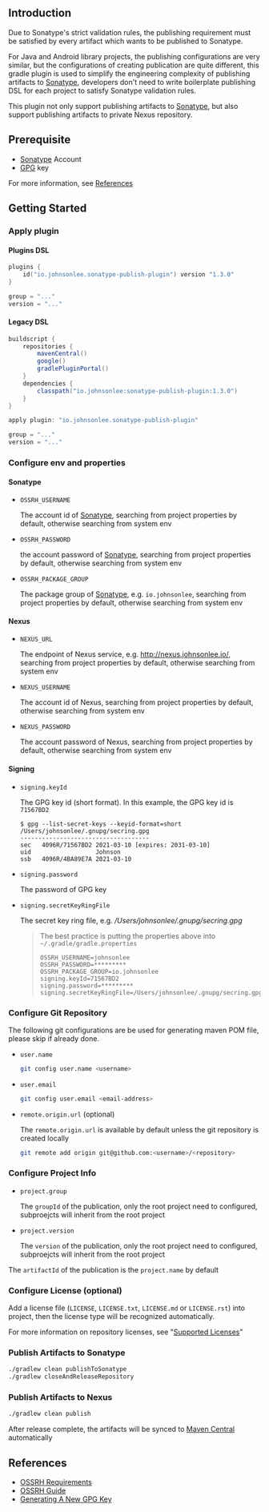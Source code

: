 ## Introduction

Due to Sonatype's strict validation rules, the publishing requirement must be satisfied by every artifact which wants to be published to Sonatype.

For Java and Android library projects, the publishing configurations are very similar, but the configurations of creating publication are quite different, this gradle plugin is used to simplify the engineering complexity of publishing artifacts to [Sonatype](https://oss.sonatype.org/), developers don't need to write boilerplate publishing DSL for each project to satisfy Sonatype validation rules.

This plugin not only support publishing artifacts to [Sonatype](https://oss.sonatype.org/), but also support publishing artifacts to private Nexus repository.

## Prerequisite

* [Sonatype](https://oss.sonatype.org/) Account
* [GPG](https://gnupg.org/) key

For more information, see [References](#references)

## Getting Started

### Apply plugin

#### Plugins DSL

```kotlin
plugins {
    id("io.johnsonlee.sonatype-publish-plugin") version "1.3.0"
}

group = "..."
version = "..."
```

#### Legacy DSL

```groovy
buildscript {
    repositories {
        mavenCentral()
        google()
        gradlePluginPortal()
    }
    dependencies {
        classpath("io.johnsonlee:sonatype-publish-plugin:1.3.0")
    }
}

apply plugin: "io.johnsonlee.sonatype-publish-plugin"

group = "..."
version = "..."
```

### Configure env and properties

#### Sonatype

* `OSSRH_USERNAME`

    The account id of [Sonatype](https://oss.sonatype.org/), searching from project properties by default, otherwise searching from system env

* `OSSRH_PASSWORD`

    the account password of [Sonatype](https://oss.sonatype.org/), searching from project properties by default, otherwise searching from system env

* `OSSRH_PACKAGE_GROUP`

    The package group of [Sonatype](https://oss.sonatype.org/), e.g. `io.johnsonlee`, searching from project properties by default, otherwise searching from system env

#### Nexus

* `NEXUS_URL`

    The endpoint of Nexus service, e.g. http://nexus.johnsonlee.io/, searching from project properties by default, otherwise searching from system env

* `NEXUS_USERNAME`

    The account id of Nexus, searching from project properties by default, otherwise searching from system env

* `NEXUS_PASSWORD`

    The account password of Nexus, searching from project properties by default, otherwise searching from system env

#### Signing

* `signing.keyId`

    The GPG key id (short format). In this example, the GPG key id is `71567BD2`

    ```
    $ gpg --list-secret-keys --keyid-format=short
    /Users/johnsonlee/.gnupg/secring.gpg
    ------------------------------------
    sec   4096R/71567BD2 2021-03-10 [expires: 2031-03-10]
    uid                  Johnson
    ssb   4096R/4BA89E7A 2021-03-10
    ```

* `signing.password`

    The password of GPG key

* `signing.secretKeyRingFile`

    The secret key ring file, e.g. */Users/johnsonlee/.gnupg/secring.gpg*

    > The best practice is putting the properties above into `~/.gradle/gradle.properties` 
    >
    > ```properties
    > OSSRH_USERNAME=johnsonlee
    > OSSRH_PASSWORD=*********
    > OSSRH_PACKAGE_GROUP=io.johnsonlee
    > signing.keyId=71567BD2
    > signing.password=*********
    > signing.secretKeyRingFile=/Users/johnsonlee/.gnupg/secring.gpg
    > ```

### Configure Git Repository

The following git configurations are be used for generating maven POM file, please skip if already done.

* `user.name`

    ```bash
    git config user.name <username>
    ```

* `user.email`

    ```bash
    git config user.email <email-address>
    ```

* `remote.origin.url` (optional)

    The `remote.origin.url`  is available by default unless the git repository is created locally

    ```bash
    git remote add origin git@github.com:<username>/<repository>
    ```

### Configure Project Info

* `project.group`

    The `groupId` of the publication, only the root project need to configured, subproejcts will inherit from the root project

* `project.version`

    The `version` of the publication, only the root project need to configured, subproejcts will inherit from the root project

The `artifactId` of the publication is the `project.name` by default

### Configure License (optional)

Add a license file (`LICENSE`, `LICENSE.txt`, `LICENSE.md` or `LICENSE.rst`) into project, then the license type will be recognized automatically.

For more information on repository licenses, see "[Supported Licenses](https://docs.github.com/en/repositories/managing-your-repositorys-settings-and-features/customizing-your-repository/licensing-a-repository#searching-github-by-license-type)"

### Publish Artifacts to Sonatype

```bash
./gradlew clean publishToSonatype
./gradlew closeAndReleaseRepository
```

### Publish Artifacts to Nexus

```bash
./gradlew clean publish
```

After release complete, the artifacts will be synced to [Maven Central](https://mvnrepository.com/repos/central) automatically

## References

- [OSSRH Requirements](https://central.sonatype.org/publish/requirements/)
- [OSSRH Guide](https://central.sonatype.org/publish/publish-guide/)
- [Generating A New GPG Key](https://docs.github.com/en/authentication/managing-commit-signature-verification/generating-a-new-gpg-key)

